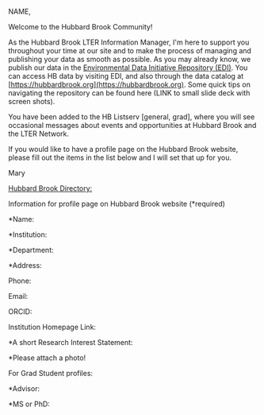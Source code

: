 NAME,

Welcome to the Hubbard Brook Community!

As the Hubbard Brook LTER Information Manager, I'm here to support you throughout your time at our site and to make
the process of managing and publishing your data as smooth as possible. As you may already know, we publish our data
in the [Environmental Data Initiative Repository (EDI)](https://edirepository.org). You can access HB data by visiting EDI, 
and also through the data catalog at [https://hubbardbrook.org](https://hubbardbrook.org).  Some quick tips on navigating the
repository can be found here (LINK to small slide deck with screen shots).

You have been added to the HB Listserv [general, grad], where you will see occasional messages about events and opportunities
at Hubbard Brook and the LTER Network.

If you would like to have a profile page on the Hubbard Brook website,
please fill out the items in the list below and I will set that up for you.

Mary

[Hubbard Brook Directory:](https://hubbardbrook.org/people/)

 
Information for profile page on Hubbard Brook website (*required)

*Name: 

*Institution: 

*Department: 

*Address: 

Phone: 

Email: 

ORCID:

Institution Homepage Link:

*A short Research Interest Statement: 

*Please attach a photo!

For Grad Student profiles:

 *Advisor:

 *MS or PhD:


